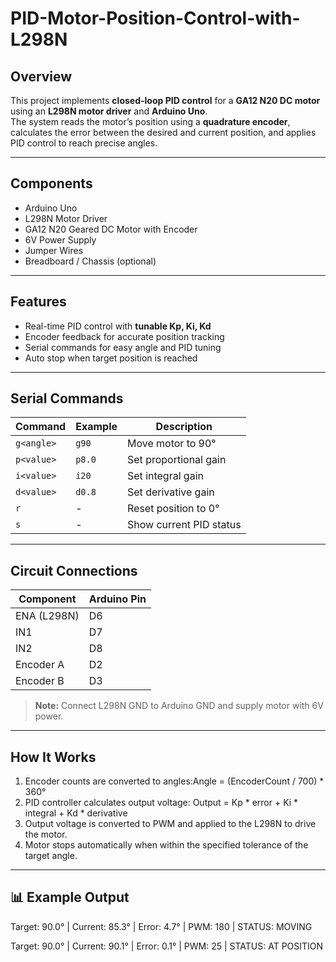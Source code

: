 # PID-Motor-Position-Control-with-L298N


## Overview
This project implements **closed-loop PID control** for a **GA12 N20 DC motor** using an **L298N motor driver** and **Arduino Uno**.  
The system reads the motor’s position using a **quadrature encoder**, calculates the error between the desired and current position, and applies PID control to reach precise angles.

---

## Components
- Arduino Uno  
- L298N Motor Driver  
- GA12 N20 Geared DC Motor with Encoder  
- 6V Power Supply  
- Jumper Wires  
- Breadboard / Chassis (optional)

---

## Features
- Real-time PID control with **tunable Kp, Ki, Kd**  
- Encoder feedback for accurate position tracking  
- Serial commands for easy angle and PID tuning  
- Auto stop when target position is reached  

---

## Serial Commands
| Command | Example | Description |
|---------|---------|-------------|
| `g<angle>` | `g90` | Move motor to 90° |
| `p<value>` | `p8.0` | Set proportional gain |
| `i<value>` | `i20` | Set integral gain |
| `d<value>` | `d0.8` | Set derivative gain |
| `r` | - | Reset position to 0° |
| `s` | - | Show current PID status |

---

## Circuit Connections

| Component | Arduino Pin |
|-----------|-------------|
| ENA (L298N) | D6 |
| IN1 | D7 |
| IN2 | D8 |
| Encoder A | D2 |
| Encoder B | D3 |

> **Note:** Connect L298N GND to Arduino GND and supply motor with 6V power.

---

## How It Works
1. Encoder counts are converted to angles:Angle = (EncoderCount / 700) * 360°
2. PID controller calculates output voltage: Output = Kp * error + Ki * integral + Kd * derivative
3. Output voltage is converted to PWM and applied to the L298N to drive the motor.  
4. Motor stops automatically when within the specified tolerance of the target angle.

---

## 📊 Example Output

Target: 90.0° | Current: 85.3° | Error: 4.7° | PWM: 180 | STATUS: MOVING

Target: 90.0° | Current: 90.1° | Error: 0.1° | PWM: 25 | STATUS: AT POSITION



